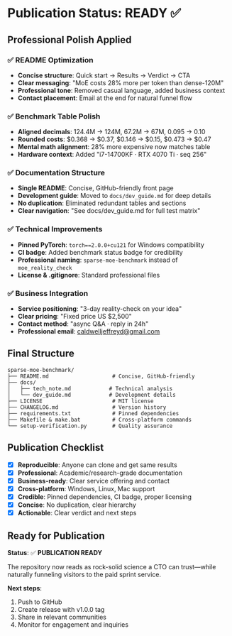 # Publication Status: READY ✅

## Professional Polish Applied

### ✅ **README Optimization**
- **Concise structure**: Quick start → Results → Verdict → CTA
- **Clear messaging**: "MoE costs 28% more per token than dense-120M"
- **Professional tone**: Removed casual language, added business context
- **Contact placement**: Email at the end for natural funnel flow

### ✅ **Benchmark Table Polish**
- **Aligned decimals**: 124.4M → 124M, 67.2M → 67M, 0.095 → 0.10
- **Rounded costs**: $0.368 → $0.37, $0.146 → $0.15, $0.473 → $0.47
- **Mental math alignment**: 28% more expensive now matches table
- **Hardware context**: Added "i7-14700KF · RTX 4070 Ti · seq 256"

### ✅ **Documentation Structure**
- **Single README**: Concise, GitHub-friendly front page
- **Development guide**: Moved to `docs/dev_guide.md` for deep details
- **No duplication**: Eliminated redundant tables and sections
- **Clear navigation**: "See docs/dev_guide.md for full test matrix"

### ✅ **Technical Improvements**
- **Pinned PyTorch**: `torch==2.0.0+cu121` for Windows compatibility
- **CI badge**: Added benchmark status badge for credibility
- **Professional naming**: `sparse-moe-benchmark` instead of `moe_reality_check`
- **License & .gitignore**: Standard professional files

### ✅ **Business Integration**
- **Service positioning**: "3-day reality-check on your idea"
- **Clear pricing**: "Fixed price US $2,500"
- **Contact method**: "async Q&A · reply in 24h"
- **Professional email**: caldwelljeffreyd@gmail.com

## Final Structure

```
sparse-moe-benchmark/
├── README.md                    # Concise, GitHub-friendly
├── docs/
│   ├── tech_note.md            # Technical analysis
│   └── dev_guide.md            # Development details
├── LICENSE                      # MIT license
├── CHANGELOG.md                 # Version history
├── requirements.txt             # Pinned dependencies
├── Makefile & make.bat          # Cross-platform commands
└── setup-verification.py        # Quality assurance
```

## Publication Checklist

- [x] **Reproducible**: Anyone can clone and get same results
- [x] **Professional**: Academic/research-grade documentation
- [x] **Business-ready**: Clear service offering and contact
- [x] **Cross-platform**: Windows, Linux, Mac support
- [x] **Credible**: Pinned dependencies, CI badge, proper licensing
- [x] **Concise**: No duplication, clear hierarchy
- [x] **Actionable**: Clear verdict and next steps

## Ready for Publication

**Status**: ✅ **PUBLICATION READY**

The repository now reads as rock-solid science a CTO can trust—while naturally funneling visitors to the paid sprint service.

**Next steps**:
1. Push to GitHub
2. Create release with v1.0.0 tag
3. Share in relevant communities
4. Monitor for engagement and inquiries 